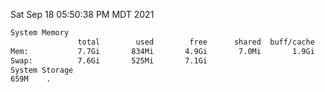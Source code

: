 Sat Sep 18 05:50:38 PM MDT 2021
```bash
System Memory
               total        used        free      shared  buff/cache   available
Mem:           7.7Gi       834Mi       4.9Gi       7.0Mi       1.9Gi       6.5Gi
Swap:          7.6Gi       525Mi       7.1Gi
System Storage
659M	.
```
```bash
